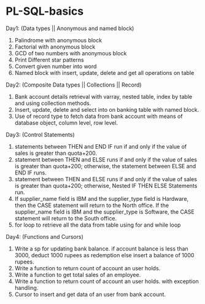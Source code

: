 # PL-SQL-basics

Day1: (Data types || Anonymous and named block)
  1. Palindrome with anonymous block
  2. Factorial with anonymous block
  3. GCD of two numbers with anonymous block
  4. Print Different star patterns
  5. Convert given number into word
  6. Named block with insert, update, delete and get all operations on table
  
Day2: (Composite Data types || Collections || Record)
  1. Bank account details retrieval with varray, nested table, index by table and using collection methods.
  2. Insert, update, delete and select into on banking table with named block.
  3. Use of record type to fetch data from bank account with means of database object, column level, row level.
  
Day3: (Control Statements)
  1. statements between THEN and END IF run if and only if the value of sales is greater than quota+200.
  2. statement between THEN and ELSE runs if and only if the value of sales is greater than quota+200; otherwise, the statement between ELSE and END IF runs.
  3. statement between THEN and ELSE runs if and only if the value of sales is greater than quota+200; otherwise, Nested IF THEN ELSE Statements run.
  4. If supplier_name field is IBM and the supplier_type field is Hardware, then the CASE statement will return to the North office.
     If the supplier_name field is IBM and the supplier_type is Software, the CASE statement will return to the South office.
  5. for loop to retrieve all the data from table using for and while loop

Day4: (Functions and Cursors)
  1. Write a sp for updating bank balance. if account balance is less than 3000, deduct 1000 rupees as redemption else  insert a balance of 1000 rupees.
  2. Write a function to return count of account an user holds.
  3. Write a function to get total sales of an employee.
  4. Write a function to return count of account an user holds. with exception handling.
  5. Cursor to insert and get data of an user from bank account.
